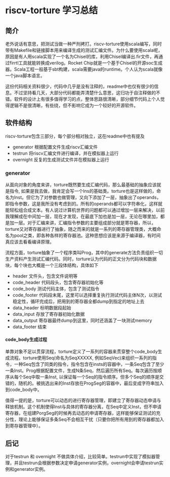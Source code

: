 # riscv-torture 学习总结

## 简介

老外说话有意思，把测试当做一种严刑拷打。riscv-torture使用scala编写，同时带有Makefile和链接脚本用来编译生成的测试汇编文件。为什么要使用scala呢，原因是有人用scala实现了一个名为Chisel的库，利用Chisel编译出.fir文件，再通过firrtl工具就能转换成verilog。Rocket Chip就是一个基于Chisel的开源soc生成器。Scala工程一般基于sbt构建，scala需要java的runtime。个人认为scala就像一个java脚本语言。

这份代码相关资料很少，代码中几乎是没有注释的，readme中也仅有很少的信息。不过坚持看几天，大部分代码都能弄清楚什么意思，这归功于自注释做的不错。软件的设计上有很多值得学习的点，整体思路很清晰，部分细节代码上个人觉得逻辑不是很清晰，有些绕，但不影响它成为一个较好的开源软件。

## 软件结构

riscv-torture包含三部分，每个部分相对独立，这在readme中也有提及

- generator  根据配置文件生成riscv汇编文件
- testrun 将riscv汇编文件进行编译，并在模拟器上运行
- overnight 反复的生成测试文件并在模拟器上运行

### generator

从面向对象的角度来讲，torture既然要生成汇编代码，那么最基础的抽象应该就是指令, 如果是我去做，我肯定会写一个Ins的基础类。torture也是这样做的，命名为Inst。但它为了对参数也做管理，又向下添加了一层，抽象出了operands，即指令参数，这是我所没有考虑到的。所有的operands都可以字符串化，这样就能轻松组合成文本。有人说过计算机世界的问题都可以通过增加一层来解决，以前我理解成在中间加一层，现在才发现，在最底下加也是加一层，无论在哪里加，都是加一层。对于汇编来讲，汇编指令参数的主要组成部分就是寄存器，所以，torture又对寄存器进行了抽象，随之而来的就是一系列的寄存器管理类，大概命名为pool之类，即各种各样的寄存器池。这种思想应该是来源于编译器，有时间真应该去看看编译原理。

流程方面，torture抽象了一个程序类叫Prog，其中的generate方法负责组织一切生产资料产生测试汇编代码。同时，torture认为代码的正文分为代码块和数据块，每个块也大概是一个三段体结构，具体如下

- header 文件头，包含文件说明等
- code_header 代码段头，包含寄存器初始化等
- code_body 测试代码主体，包含了测试指令
- code_footer 代码段末尾，这里可以选择重复执行测试代码主体N次，以测试稳定性，循环完成后，把用到的寄存器全都dump到指定的地址上去
- data_header 标明数据段起始
- data_input 存放了寄存器初始化数据
- data_output 寄存器最终dump到这里，同时还涵盖了一块测试memory
- data_footer 结束

#### code_body生成过程

单靠对象不足以贯穿流程，torture定义了一系列的容器来贯穿整个code_body生成流程。torture使用Seq(命名为SeqXXXXX, 例如SeqVec)来组织一系列的指令，一种Seq包含了同类的指令，指令包含在insts的容器中，一条Seq包含了至少一条Inst。Prog根据配置文件，生成N条Seq，然后遍历所有Seq。每次遍历按顺序从每个Seq中取一条Inst, 以保证每一个Seq的指令顺序。但多个Seq的顺序是交错的，随机的。被挑选出来的Inst存放在ProgSeg的容器中，最后变成字符串加入到code_body中。

值得一提的是，torture可以动态的进行寄存器管理，即建立了寄存器动态申请与释放机制。这个机制使得Inst与具体的寄存器分离，在Seq中定义Inst，但不申请寄存器，在组建PorgSeg的时候再去动态的申请寄存器，这样能够保证测试的充分性，理论上能够保证多条Seq不会相互干扰（只要你把所有用到的寄存器都加入到寄存器管理中）。


## 后记

对于testrun 和 overnight 不做具体介绍，比较简单。testrun中实现了模拟器管理，并且testrun会根据参数决定申请generator实例，overnight会申请testrun实例和generator实例。
